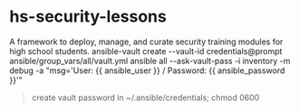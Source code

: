 # hs-security-lessons

A framework to deploy, manage, and curate security training modules for high school students.
ansible-vault create --vault-id credentials@prompt ansible/group_vars/all/vault.yml
ansible all --ask-vault-pass -i inventory -m debug -a "msg='User: {{ ansible_user }} / Password: {{ ansible_password }}'"

> create vault password in ~/.ansible/credentials; chmod 0600
